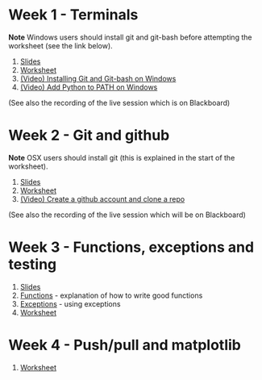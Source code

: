 # Week 1 - Terminals

**Note** Windows users should install git and git-bash before attempting the
worksheet (see the link below).

1. [Slides](slides1/)
2. [Worksheet](worksheet1/)
3. [(Video) Installing Git and Git-bash on Windows](
    https://web.microsoftstream.com/video/c0238bf3-ba21-4407-9263-8bfafc43991b?list=studio)
4. [(Video) Add Python to PATH on Windows](
    https://web.microsoftstream.com/video/c4c0ced6-c526-4696-99bc-14236b37cd28?list=studio)

(See also the recording of the live session which is on Blackboard)

# Week 2 - Git and github

**Note** OSX users should install git (this is explained in the start of the
worksheet).

1. [Slides](slides2/)
2. [Worksheet](worksheet2/)
3. [(Video) Create a github account and clone a repo](
    https://web.microsoftstream.com/video/1138576c-6a80-4bb0-ad8d-c97dcef917ad)

(See also the recording of the live session which will be on Blackboard)

# Week 3 - Functions, exceptions and testing

1. [Slides](slides3/)
2. [Functions](functions/) - explanation of how to write good functions
2. [Exceptions](exceptions/) - using exceptions
3. [Worksheet](worksheet3/)

# Week 4 - Push/pull and matplotlib

1. [Worksheet](worksheet4/)
